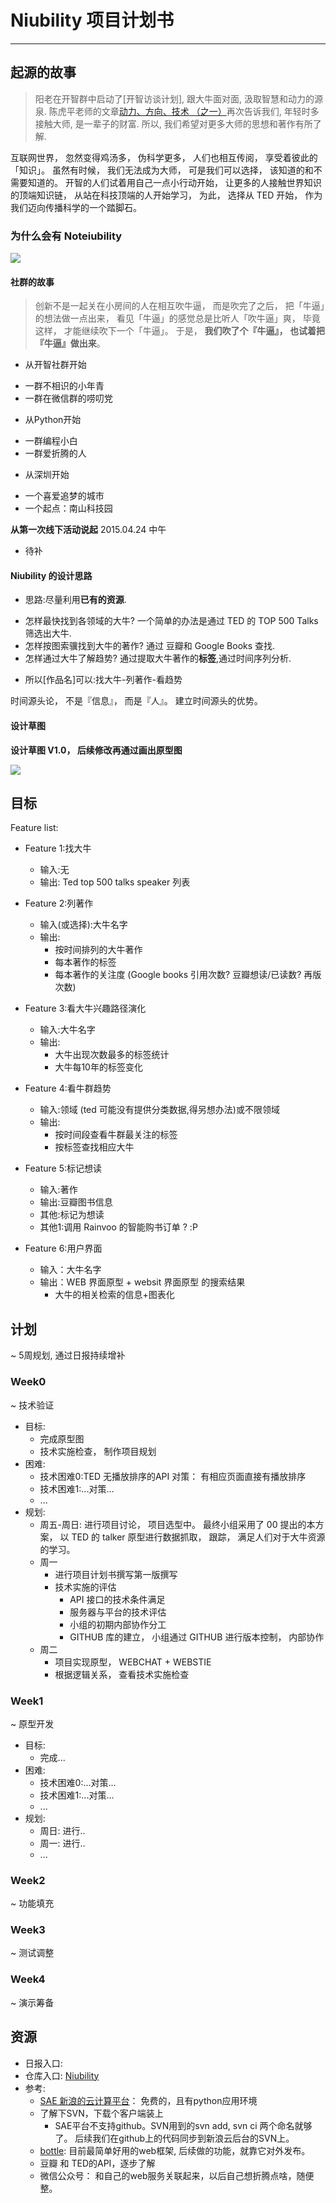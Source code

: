 # Niubility 项目计划书
---

## 起源的故事

> 阳老在开智群中启动了[开智访谈计划], 跟大牛面对面, 汲取智慧和动力的源泉. 陈虎平老师的文章[动力、方向、技术 （之一）](http://weibo.com/p/1001603836012089489228)再次告诉我们, 年轻时多接触大师, 是一辈子的财富. 所以, 我们希望对更多大师的思想和著作有所了解. 

互联网世界， 忽然变得鸡汤多， 伪科学更多， 人们也相互传阅， 享受着彼此的「知识」。 虽然有时候， 我们无法成为大师， 可是我们可以选择， 该知道的和不需要知道的。 开智的人们试着用自己一点小行动开始， 让更多的人接触世界知识的顶端知识链， 从站在科技顶端的人开始学习， 为此， 选择从 TED 开始， 作为我们迈向传播科学的一个踏脚石。 

### 为什么会有 **Noteiubility** 

![](http://img5.douban.com/view/photo/photo/public/p2240718208.jpg)

#### 社群的故事

> 创新不是一起关在小房间的人在相互吹牛逼， 而是吹完了之后， 把「牛逼」的想法做一点出来， 看见「牛逼」的感觉总是比听人「吹牛逼」爽， 毕竟这样， 才能继续吹下一个「牛逼」。 于是， **我们吹了个『牛逼』， 也试着把『牛逼』做出来**。

- 从开智社群开始
 + 一群不相识的小年青
 + 一群在微信群的唠叨党 
- 从Python开始
 + 一群编程小白
 + 一群爱折腾的人
- 从深圳开始
 + 一个喜爱追梦的城市
 + 一个起点：南山科技园

**从第一次线下活动说起** 2015.04.24 中午

- 待补

####  Niubility 的设计思路

- 思路:尽量利用**已有的资源**. 
 + 怎样最快找到各领域的大牛?  一个简单的办法是通过 TED 的 TOP 500 Talks 筛选出大牛. 
 + 怎样按图索骥找到大牛的著作?  通过 豆瓣和 Google Books 查找.
 + 怎样通过大牛了解趋势?  通过提取大牛著作的**标签**,通过时间序列分析.
- 所以[作品名]可以:找大牛-列著作-看趋势

时间源头论， 不是『信息』， 而是『人』。 建立时间源头的优势。 

#### 设计草图

**设计草图 V1.0， 后续修改再通过画出原型图**

![](http://img3.douban.com/view/photo/photo/public/p2240747372.jpg)

## 目标
Feature list:

- Feature 1:找大牛
	+ 输入:无
	+ 输出: Ted top 500 talks speaker 列表
	
- Feature 2:列著作
	+ 输入(或选择):大牛名字
	+ 输出:
		- 按时间排列的大牛著作
		- 每本著作的标签
		- 每本著作的关注度 (Google books 引用次数? 豆瓣想读/已读数? 再版次数)


- Feature 3:看大牛兴趣路径演化
	+ 输入:大牛名字
	+ 输出:	
		- 大牛出现次数最多的标签统计
		- 大牛每10年的标签变化

- Feature 4:看牛群趋势
	+ 输入:领域 (ted 可能没有提供分类数据,得另想办法)或不限领域
	+ 输出:
		- 按时间段查看牛群最关注的标签
		- 按标签查找相应大牛

- Feature 5:标记想读
	+ 输入:著作
	+ 输出:豆瓣图书信息
	+ 其他:标记为想读
	+ 其他1:调用 Rainvoo 的智能购书订单 ? :P

- Feature 6:用户界面
   + 输入：大牛名字
   + 输出：WEB 界面原型 + websit 界面原型 的搜索结果
     + 大牛的相关检索的信息+图表化
	
## 计划
~ 5周规划, 通过日报持续增补

### Week0
~ 技术验证

- 目标:
    - 完成原型图
    - 技术实施检查， 制作项目规划
- 困难:
    - 技术困难0:TED 无播放排序的API 对策： 有相应页面直接有播放排序
    - 技术困难1:...对策...
    - ...
- 规划:
    - 周五-周日: 进行项目讨论， 项目选型中。 最终小组采用了 00 提出的本方案， 以 TED 的 talker 原型进行数据抓取， 跟踪， 满足人们对于大牛资源的学习。
    - 周一
      + 进行项目计划书撰写第一版撰写
      + 技术实施的评估
        + API 接口的技术条件满足
        + 服务器与平台的技术评估
        + 小组的初期内部协作分工
        + GITHUB 库的建立， 小组通过 GITHUB 进行版本控制， 内部协作
    - 周二
      + 项目实现原型， WEBCHAT + WEBSTIE
      + 根据逻辑关系， 查看技术实施检查 

### Week1
~ 原型开发

- 目标:
    - 完成...
- 困难:
    - 技术困难0:...对策...
    - 技术困难1:...对策...
    - ...
- 规划:
    - 周日: 进行..
    - 周一: 进行..
    - ...

### Week2
~ 功能填充

### Week3
~ 测试调整

### Week4
~ 演示筹备


## 资源
- 日报入口:
- 仓库入口: [Niubility](https://github.com/csufuyi/niubility)
- 参考:
    - [SAE 新浪的云计算平台](https://sae.sina.com.cn/)： 免费的，且有python应用环境
    - 了解下SVN，下载个客户端装上
      +  SAE平台不支持github。SVN用到的svn add, svn ci 两个命名就够了。
后续我们在github上的代码同步到新浪云后台的SVN上。
    - [bottle](http://bottlepy.org/docs/dev/index.html): 目前最简单好用的web框架, 后续做的功能，就靠它对外发布。
    - 豆瓣 和 TED的API，逐步了解
    - 微信公众号： 和自己的web服务关联起来，以后自己想折腾点啥，随便整。
